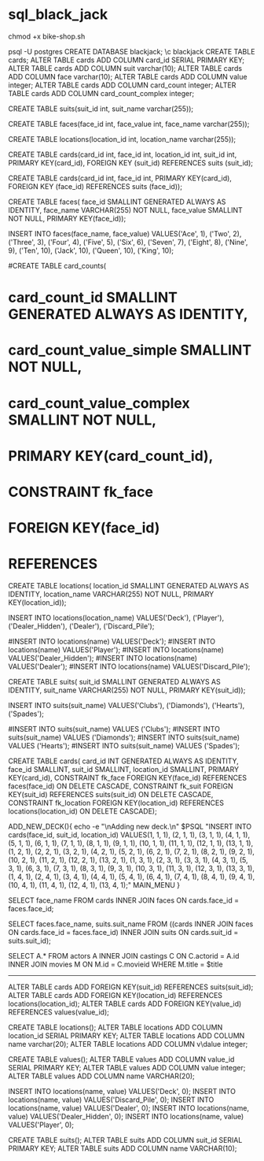 # sql_black_jack
 
chmod +x bike-shop.sh

psql -U postgres
CREATE DATABASE blackjack;
\c blackjack
CREATE TABLE cards;
ALTER TABLE cards ADD COLUMN card_id SERIAL PRIMARY KEY;
ALTER TABLE cards ADD COLUMN suit varchar(10);
ALTER TABLE cards ADD COLUMN face varchar(10);
ALTER TABLE cards ADD COLUMN value integer;
ALTER TABLE cards ADD COLUMN card_count integer;
ALTER TABLE cards ADD COLUMN card_count_complex integer;



   
CREATE TABLE suits(suit_id int, suit_name varchar(255));

CREATE TABLE faces(face_id int, face_value int, face_name varchar(255));

CREATE TABLE locations(location_id int, location_name varchar(255));
	
CREATE TABLE cards(card_id int, face_id int, location_id int, suit_id int, PRIMARY KEY(card_id), FOREIGN KEY (suit_id) REFERENCES suits (suit_id);

CREATE TABLE cards(card_id int, face_id int, PRIMARY KEY(card_id), FOREIGN KEY (face_id) REFERENCES suits (face_id));



CREATE TABLE faces(
   face_id SMALLINT GENERATED ALWAYS AS IDENTITY,
   face_name VARCHAR(255) NOT NULL,
   face_value SMALLINT NOT NULL,
   PRIMARY KEY(face_id));
   
INSERT INTO faces(face_name, face_value) 
VALUES('Ace', 1), 
('Two', 2),
('Three', 3),
('Four', 4),
('Five', 5),
('Six', 6),
('Seven', 7),
('Eight', 8),
('Nine', 9),
('Ten', 10),
('Jack', 10),
('Queen', 10),
('King', 10);

#CREATE TABLE card_counts(
#  card_count_id SMALLINT GENERATED ALWAYS AS IDENTITY,
#   card_count_value_simple SMALLINT NOT NULL,
#   card_count_value_complex SMALLINT NOT NULL,
#   PRIMARY KEY(card_count_id),
#   CONSTRAINT fk_face
#      FOREIGN KEY(face_id)
#	  REFERENCES 

CREATE TABLE locations(
   location_id SMALLINT GENERATED ALWAYS AS IDENTITY,
   location_name VARCHAR(255) NOT NULL,
   PRIMARY KEY(location_id));
   
INSERT INTO locations(location_name) 
VALUES('Deck'), ('Player'), ('Dealer_Hidden'), ('Dealer'), ('Discard_Pile');


#INSERT INTO locations(name) VALUES('Deck');
#INSERT INTO locations(name) VALUES('Player');
#INSERT INTO locations(name) VALUES('Dealer_Hidden');
#INSERT INTO locations(name) VALUES('Dealer');
#INSERT INTO locations(name) VALUES('Discard_Pile');

CREATE TABLE suits(
   suit_id SMALLINT GENERATED ALWAYS AS IDENTITY,
   suit_name VARCHAR(255) NOT NULL,
   PRIMARY KEY(suit_id));

INSERT INTO suits(suit_name) 
VALUES('Clubs'), ('Diamonds'), ('Hearts'), ('Spades');

#INSERT INTO suits(suit_name) VALUES ('Clubs');
#INSERT INTO suits(suit_name) VALUES ('Diamonds');
#INSERT INTO suits(suit_name) VALUES ('Hearts');
#INSERT INTO suits(suit_name) VALUES ('Spades');

CREATE TABLE cards(
   card_id INT GENERATED ALWAYS AS IDENTITY,
   face_id SMALLINT,
   suit_id SMALLINT,
   location_id SMALLINT,
   PRIMARY KEY(card_id),
   CONSTRAINT fk_face
      FOREIGN KEY(face_id) 
	  REFERENCES faces(face_id)
	  ON DELETE CASCADE,
   CONSTRAINT fk_suit
      FOREIGN KEY(suit_id)
	  REFERENCES suits(suit_id)
	  ON DELETE CASCADE,
   CONSTRAINT fk_location
      FOREIGN KEY(location_id)
	  REFERENCES locations(location_id)
	  ON DELETE CASCADE);

ADD_NEW_DECK(){
echo -e "\nAdding new deck.\n"
$PSQL "INSERT INTO cards(face_id, suit_id, location_id) VALUES(1, 1, 1), (2, 1, 1), (3, 1, 1), (4, 1, 1), (5, 1, 1), (6, 1, 1), (7, 1, 1), (8, 1, 1), (9, 1, 1), (10, 1, 1), (11, 1, 1), (12, 1, 1), (13, 1, 1), (1, 2, 1), (2, 2, 1), (3, 2, 1), (4, 2, 1), (5, 2, 1), (6, 2, 1), (7, 2, 1), (8, 2, 1), (9, 2, 1), (10, 2, 1), (11, 2, 1), (12, 2, 1), (13, 2, 1), (1, 3, 1), (2, 3, 1), (3, 3, 1), (4, 3, 1), (5, 3, 1), (6, 3, 1), (7, 3, 1), (8, 3, 1), (9, 3, 1), (10, 3, 1), (11, 3, 1), (12, 3, 1), (13, 3, 1), (1, 4, 1), (2, 4, 1), (3, 4, 1), (4, 4, 1), (5, 4, 1), (6, 4, 1), (7, 4, 1), (8, 4, 1), (9, 4, 1), (10, 4, 1), (11, 4, 1), (12, 4, 1), (13, 4, 1);"
MAIN_MENU
}

SELECT face_name FROM cards INNER JOIN faces ON cards.face_id = faces.face_id;

SELECT faces.face_name, suits.suit_name FROM ((cards INNER JOIN faces ON cards.face_id = faces.face_id) INNER JOIN suits ON cards.suit_id = suits.suit_id);

SELECT A.*
FROM actors A
INNER JOIN castings C ON C.actorid = A.id
INNER JOIN movies M ON M.id = C.movieid
WHERE M.title = $title

----

ALTER TABLE cards ADD FOREIGN KEY(suit_id) REFERENCES suits(suit_id);
ALTER TABLE cards ADD FOREIGN KEY(location_id) REFERENCES locations(location_id);
ALTER TABLE cards ADD FOREIGN KEY(value_id) REFERENCES values(value_id);

CREATE TABLE locations();
ALTER TABLE locations ADD COLUMN location_id SERIAL PRIMARY KEY;
ALTER TABLE locations ADD COLUMN name varchar(20);
ALTER TABLE locations ADD COLUMN v\dalue integer;

CREATE TABLE values();
ALTER TABLE values ADD COLUMN value_id SERIAL PRIMARY KEY;
ALTER TABLE values ADD COLUMN value integer;
ALTER TABLE values ADD COLUMN name VARCHAR(20);

INSERT INTO locations(name, value) VALUES('Deck', 0);
INSERT INTO locations(name, value) VALUES('Discard_Pile', 0);
INSERT INTO locations(name, value) VALUES('Dealer', 0);
INSERT INTO locations(name, value) VALUES('Dealer_Hidden', 0);
INSERT INTO locations(name, value) VALUES('Player', 0);

CREATE TABLE suits();
ALTER TABLE suits ADD COLUMN suit_id SERIAL PRIMARY KEY;
ALTER TABLE suits ADD COLUMN name VARCHAR(10);
